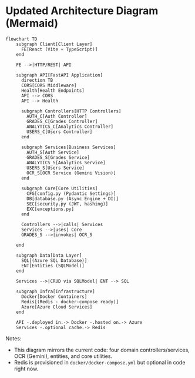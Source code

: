 # Updated Architecture Diagram (Mermaid)

```mermaid
flowchart TD
    subgraph Client[Client Layer]
      FE[React (Vite + TypeScript)]
    end

    FE -->|HTTP/REST| API

    subgraph API[FastAPI Application]
      direction TB
      CORS[CORS Middleware]
      Health[Health Endpoints]
      API --> CORS
      API --> Health

      subgraph Controllers[HTTP Controllers]
        AUTH_C[Auth Controller]
        GRADES_C[Grades Controller]
        ANALYTICS_C[Analytics Controller]
        USERS_C[Users Controller]
      end

      subgraph Services[Business Services]
        AUTH_S[Auth Service]
        GRADES_S[Grades Service]
        ANALYTICS_S[Analytics Service]
        USERS_S[Users Service]
        OCR_S[OCR Service (Gemini Vision)]
      end

      subgraph Core[Core Utilities]
        CFG[config.py (Pydantic Settings)]
        DB[database.py (Async Engine + DI)]
        SEC[security.py (JWT, hashing)]
        EXC[exceptions.py]
      end

      Controllers -->|calls| Services
      Services -->|uses| Core
      GRADES_S -->|invokes| OCR_S

    end

    subgraph Data[Data Layer]
      SQL[(Azure SQL Database)]
      ENT[Entities (SQLModel)]
    end

    Services -->|CRUD via SQLModel| ENT --> SQL

    subgraph Infra[Infrastructure]
      Docker[Docker Containers]
      Redis[(Redis - docker-compose ready)]
      Azure[Azure Cloud Services]
    end

    API -.deployed in.-> Docker -.hosted on.-> Azure
    Services -.optional cache.-> Redis
```

Notes:
- This diagram mirrors the current code: four domain controllers/services, OCR (Gemini), entities, and core utilities.
- Redis is provisioned in `docker/docker-compose.yml` but optional in code right now.
